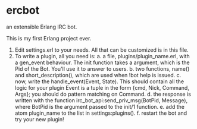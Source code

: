 ercbot
======

an extensible Erlang IRC bot.

This is my first Erlang project ever.

1. Edit settings.erl to your needs. All that can be customized is in this file.
2. To write a plugin, all you need is:
   a. a file, plugins/plugin_name.erl, with a gen_event behaviour. The init function takes a argument, which is the Pid of the Bot. You'll use it to answer to users.
   b. two functions, name() and short_description(), which are used when !bot help is issued.
   c. now, write the handle_event(Event, State). This should contain all the logic for your plugin
      Event is a tuple in the form {cmd, Nick, Command, Args}; you should do pattern matching on Command.
   d. the response is written with the function irc_bot_api:send_priv_msg(BotPid, Message), where BotPid is the argument passed to the init/1 function.
   e. add the atom plugin_name to the list in settings:plugins(). 
   f. restart the bot and try your new plugin!
